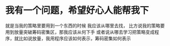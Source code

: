 # 我有一个问题，希望好心人能帮我下

就是当我的策略里要用到一个东西的时候
我应该从哪里去找，
比方说我的策略要用到放量突破筹码密集区，那我应该从何下手
或者说从哪去学习把策略变成程序，就比如说放量，我用程序应该如何表示，筹码密集如何表示